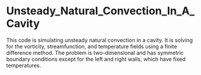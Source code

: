 # Unsteady_Natural_Convection_In_A_Cavity
This code is simulating unsteady natural convection in a cavity. It is solving for the vorticity, streamfunction, and temperature fields using a finite difference method. The problem is two-dimensional and has symmetric boundary conditions except for the left and right walls, which have fixed temperatures.
